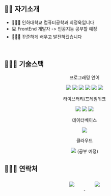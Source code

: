 
## 👋🏻 자기소개

- 👩🏻‍💼   인하대학교 컴퓨터공학과 최정욱입니다
- 💻   FrontEnd 개발자 -> 인공지능 공부할 예정
- 👩🏻‍🏫   꾸준하게 배우고 발전하겠습니다

<br>

## 👩🏻‍💻 기술스택

<p align="center">
    프로그래밍 언어
<p>
<p align="center">
    <img src="https://img.shields.io/badge/C++-937296?style=flat-square&logo=C++&logoColor=white"/>
    <img src="https://img.shields.io/badge/Java-007396?style=flat-square&logo=Java&logoColor=white"/>
    <img src="https://img.shields.io/badge/Javascript-ffb13b?style=flat-square&logo=javascript&logoColor=white"/>
    <img src="https://img.shields.io/badge/Python-3766AB?style=flat-square&logo=Python&logoColor=white"/>
    <img src="https://img.shields.io/badge/HTML-E34F26?style=flat-square&logo=html5&logoColor=white"/>
    <img src="https://img.shields.io/badge/CSS-1572B6?style=flat-square&logo=css3&logoColor=white"/>
</p>
<p align="center">
    라이브러리/프레임워크
<p>
<p align="center">
    <img src="https://img.shields.io/badge/JSP-007396?style=flat-square&logo=java&logoColor=white"/>
    <img src="https://img.shields.io/badge/Node-339933?style=flat-square&logo=node.js&logoColor=white"/>
    <img src="https://img.shields.io/badge/React-61DAFB?style=flat-square&logo=react&logoColor=white"/>
</p>
<p align="center">
    데이터베이스
<p>
<p align="center">
    <img src="https://img.shields.io/badge/Mysql-E6B91E?style=flat-square&logo=MySql&logoColor=white"/>
</p>
<p align="center">
    클라우드
<p>
<p align="center">    
    <img src="https://img.shields.io/badge/aws-333664?style=flat-square&logo=amazon-aws&logoColor=white"/>
    (공부 예정)
</p>


## 🙋🏻‍♀️ 연락처

<div align="center">
    <a href="mailto:jung010209@inha.edu">
        <img 
            src="https://img.shields.io/badge/Gmail-D14836?style=for-the-badge&logo=gmail&logoColor=white&link=https://instagram.com/leejieuns2/"
            style="height: auto; margin-left: 20px; margin-right: 20px; padding: 10px;"/>
    </a>
    <a href="https://instagram.com/choijuuk">
        <img 
            src="https://img.shields.io/badge/Instagram-E4405F?style=for-the-badge&logo=instagram&logoColor=white&link=https://instagram.com/leejieuns2/"
            style="height: auto; margin-left: 20px; margin-right: 20px; padding: 10px;"/>
    </a>
    
</div>
